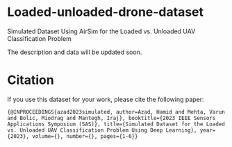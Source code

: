# Loaded-unloaded-drone-dataset

Simulated Dataset Using AirSim for the Loaded vs. Unloaded UAV Classification Problem

The description and data will be updated soon.

# Citation
If you use this dataset for your work, please cite the following paper:

`{@INPROCEEDINGS{azad2023simulated,
 author=Azad, Hamid and Mehta, Varun and Bolic, Miodrag and Mantegh, Iraj},
 booktitle={2023 IEEE Sensors Applications Symposium (SAS)},
 title={Simulated Dataset for the Loaded vs. Unloaded UAV Classification Problem Using Deep Learning},
 year={2023},
 volume={},
 number={},
 pages={1-6}}`
